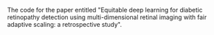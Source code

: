 The code for the paper entitled "Equitable deep learning for diabetic retinopathy detection using multi-dimensional retinal imaging with fair adaptive scaling: a retrospective study".
